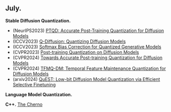 ## July.

**Stable Diffusion Quantization.**
- (NeurIPS2023) [PTQD: Accurate Post-Training Quantization for Diffusion Models](https://arxiv.org/abs/2305.10657)
- (ICCV2023) [Q-Diffusion: Quantizing Diffusion Models](https://arxiv.org/abs/2302.04304)
- (ICCV2023) [Softmax Bias Correction for Quantized Generative Models](https://arxiv.org/abs/2309.01729)
- (CVPR2023) [Post-training Quantization on Diffusion Models](https://arxiv.org/abs/2211.15736)
- (CVPR2024) [Towards Accurate Post-training Quantization for Diffusion Models](https://arxiv.org/abs/2305.18723)
- (CVPR2024) [TFMQ-DM: Temporal Feature Maintenance Quantization for Diffusion Models](https://arxiv.org/abs/2311.16503)
- (arxiv2024) [QuEST: Low-bit Diffusion Model Quantization via Efficient Selective Finetuning](https://arxiv.org/abs/2402.03666)

**Language Model Quantization.**

**C++.** [The Cherno](https://www.youtube.com/@TheCherno)
